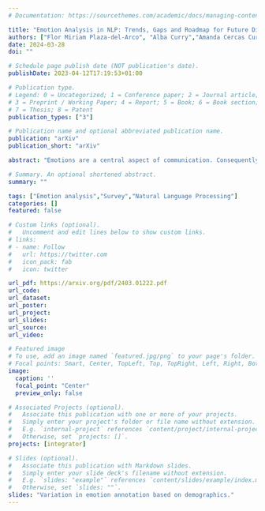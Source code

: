 ```yaml
---
# Documentation: https://sourcethemes.com/academic/docs/managing-content/

title: "Emotion Analysis in NLP: Trends, Gaps and Roadmap for Future Directions"
authors: ["Flor Miriam Plaza-del-Arco", "Alba Curry","Amanda Cercas Curry","Dirk Hovy"]
date: 2024-03-28
doi: ""

# Schedule page publish date (NOT publication's date).
publishDate: 2023-04-12T17:19:53+01:00

# Publication type.
# Legend: 0 = Uncategorized; 1 = Conference paper; 2 = Journal article;
# 3 = Preprint / Working Paper; 4 = Report; 5 = Book; 6 = Book section;
# 7 = Thesis; 8 = Patent
publication_types: ["3"]

# Publication name and optional abbreviated publication name.
publication: "arXiv"
publication_short: "arXiv"

abstract: "Emotions are a central aspect of communication. Consequently, emotion analysis (EA) is a rapidly growing field in natural language processing (NLP). However, there is no consensus on scope, direction, or methods. In this paper, we conduct a thorough review of 154 relevant NLP publications from the last decade. Based on this review, we address four different questions: (1) How are EA tasks defined in NLP? (2) What are the most prominent emotion frameworks and which emotions are modeled? (3) Is the subjectivity of emotions considered in terms of demographics and cultural factors? and (4) What are the primary NLP applications for EA? We take stock of trends in EA and tasks, emotion frameworks used, existing datasets, methods, and applications. We then discuss four lacunae: (1) the absence of demographic and cultural aspects does not account for the variation in how emotions are perceived, but instead assumes they are universally experienced in the same manner; (2) the poor fit of emotion categories from the two main emotion theories to the task; (3) the lack of standardized EA terminology hinders gap identification, comparison, and future goals; and (4) the absence of interdisciplinary research isolates EA from insights in other fields. Our work will enable more focused research into EA and a more holistic approach to modeling emotions in NLP."

# Summary. An optional shortened abstract.
summary: ""

tags: ["Emotion analysis","Survey","Natural Language Processing"]
categories: []
featured: false

# Custom links (optional).
#   Uncomment and edit lines below to show custom links.
# links:
# - name: Follow
#   url: https://twitter.com
#   icon_pack: fab
#   icon: twitter

url_pdf: https://arxiv.org/pdf/2403.01222.pdf
url_code: 
url_dataset:
url_poster:
url_project:
url_slides:
url_source:
url_video:

# Featured image
# To use, add an image named `featured.jpg/png` to your page's folder.
# Focal points: Smart, Center, TopLeft, Top, TopRight, Left, Right, BottomLeft, Bottom, BottomRight.
image:
  caption: ''
  focal_point: "Center"
  preview_only: false

# Associated Projects (optional).
#   Associate this publication with one or more of your projects.
#   Simply enter your project's folder or file name without extension.
#   E.g. `internal-project` references `content/project/internal-project/index.md`.
#   Otherwise, set `projects: []`.
projects: [integrator]

# Slides (optional).
#   Associate this publication with Markdown slides.
#   Simply enter your slide deck's filename without extension.
#   E.g. `slides: "example"` references `content/slides/example/index.md`.
#   Otherwise, set `slides: ""`.
slides: "Variation in emotion annotation based on demographics."
---
```

